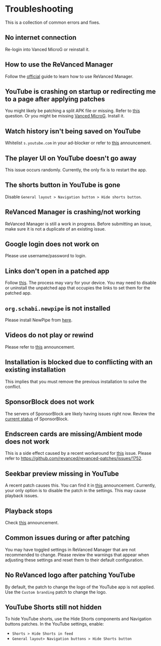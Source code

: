 # **Troubleshooting**

This is a collection of common errors and fixes.

## No internet connection

Re-login into Vanced MicroG or reinstall it.

## How to use the ReVanced Manager

Follow the [official](https://github.com/revanced/revanced-manager/tree/main/docs) guide to learn how to use ReVanced Manager.

## YouTube is crashing on startup or redirecting me to a page after applying patches

You might likely be patching a split APK file or missing. Refer to [this](questions.md#where-to-get-full-apks) question. Or you might be missing [Vanced MicroG](https://github.com/TeamVanced/VancedMicroG/releases/latest). Install it.

## Watch history isn't being saved on YouTube

Whitelist `s.youtube.com` in your ad-blocker or refer to [this](https://discord.com/channels/952946952348270622/954833032114733086/1213562098244788275) announcement.

## The player UI on YouTube doesn't go away

This issue occurs randomly. Currently, the only fix is to restart the app.

## The shorts button in YouTube is gone

Disable `General layout > Navigation button > Hide shorts button`.

## ReVanced Manager is crashing/not working

ReVanced Manager is still a work in progress. Before submitting an issue, make sure it is not a duplicate of an existing issue.

## Google login does not work on

Please use username/password to login.

## Links don't open in a patched app

Follow [this](https://support.google.com/pixelphone/answer/6271667). The process may vary for your device. You may need to disable or uninstall the unpatched app that occupies the links to set them for the patched app.

## `org.schabi.newpipe` is not installed

Please install NewPipe from [here](https://newpipe.net/#download).

## Videos do not play or rewind

Please refer to [this](https://discordapp.com/channels/952946952348270622/954833032114733086/1085179089708654652) announcement.

## Installation is blocked due to conflicting with an existing installation

This implies that you must remove the previous installation to solve the conflict.

## SponsorBlock does not work

The servers of SponsorBlock are likely having issues right now. Review the [current status](https://status.sponsor.ajay.app/) of SponsorBlock.

## Endscreen cards are missing/Ambient mode does not work

This is a side effect caused by a recent workaround for [this](#links-dont-open-in-a-patched-app) issue. Please refer to https://github.com/revanced/revanced-patches/issues/1752.

## Seekbar preview missing in YouTube

A recent patch causes this. You can find it in [this](https://discord.com/channels/952946952348270622/954833032114733086/1121235521801310229) announcement. Currently, your only option is to disable the patch in the settings. This may cause playback issues.

## Playback stops

Check [this](https://discord.com/channels/952946952348270622/954833032114733086/1121235521801310229) announcement.

## Common issues during or after patching

You may have toggled settings in ReVanced Manager that are not recommended to change. Please review the warnings that appear when adjusting these settings and reset them to their default configuration.

## No ReVanced logo after patching YouTube

By default, the patch to change the logo of the YouTube app is not applied. Use the `Custom branding` patch to change the logo.

## YouTube Shorts still not hidden

To hide YouTube shorts, use the Hide Shorts components and Navigation buttons patches. In the YouTube settings, enable:
- `Shorts > Hide Shorts in feed`
- `General layout> Navigation buttons > Hide Shorts button`
